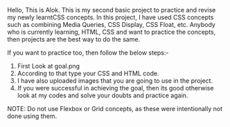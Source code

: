 Hello, This is Alok. 
This is my second basic project to practice and revise my newly learntCSS concepts. 
In this project, I have used CSS concepts such as combining Media Queries, CSS Display, CSS Float, etc.
Anybody who is currently learning, HTML, CSS and want to practice the concepts, then projects are the best way to do the same.

If you want to practice too, then follow the below steps:-
1. First Look at goal.png
2. According to that type your CSS and HTML code.
3. I have also uploaded images that you are going to use in the project.
4. If you were successful in achieving the goal, then its good otherwise look at my codes and solve your doubts and practice again.

NOTE: Do not use Flexbox or Grid concepts, as these were intentionally not done using them.
   
